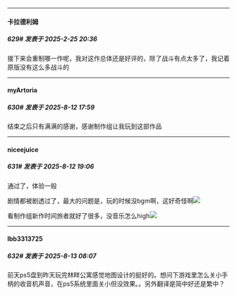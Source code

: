 ﻿
*****

####  卡拉德利姆  
##### 629#       发表于 2025-2-25 20:36

接下来会重制哪一作呢，我对这作总体还是好评的，除了战斗有点太多了，我记着原版没有这么多战斗的

*****

####  myArtoria  
##### 630#       发表于 2025-8-12 17:59

结束之后只有满满的感谢，感谢制作组让我玩到这部作品


*****

####  niceejuice  
##### 631#       发表于 2025-8-12 19:06

通过了，体验一般

剧情都被剧透过了，最大的问题是，玩的时候没bgm啊，这好奇怪啊<img src="https://static.stage1st.com/image/smiley/face2017/001.png" referrerpolicy="no-referrer">

看制作组新作时间旅者就好了很多，没音乐怎么high<img src="https://static.stage1st.com/image/smiley/face2017/001.png" referrerpolicy="no-referrer">

*****

####  lbb3313725  
##### 632#       发表于 2025-8-13 08:07

前天ps5盘到昨天玩完林眫公寓感觉地图设计的挺好的。想问下游戏里怎么关小手柄的收音机声音，在ps5系统里面关小但没效果。。另外翻译是简中好还是繁中？

